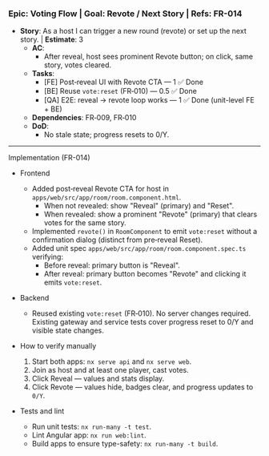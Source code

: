 ### Epic: Voting Flow | **Goal**: Revote / Next Story | **Refs**: FR-014
- **Story**: As a host I can trigger a new round (revote) or set up the next story. | **Estimate**: 3
  - **AC**:
    - After reveal, host sees prominent Revote button; on click, same story, votes cleared.
  - **Tasks**:
    - [FE] Post‑reveal UI with Revote CTA — 1 ✅ Done
    - [BE] Reuse `vote:reset` (FR‑010) — 0.5 ✅ Done
    - [QA] E2E: reveal → revote loop works — 1 ✅ Done (unit-level FE + BE)
  - **Dependencies**: FR‑009, FR‑010
  - **DoD**:
    - No stale state; progress resets to 0/Y.

---

Implementation (FR-014)

- Frontend
  - Added post‑reveal Revote CTA for host in `apps/web/src/app/room/room.component.html`.
    - When not revealed: show "Reveal" (primary) and "Reset".
    - When revealed: show a prominent "Revote" (primary) that clears votes for the same story.
  - Implemented `revote()` in `RoomComponent` to emit `vote:reset` without a confirmation dialog (distinct from pre‑reveal Reset).
  - Added unit spec `apps/web/src/app/room/room.component.spec.ts` verifying:
    - Before reveal: primary button is "Reveal".
    - After reveal: primary button becomes "Revote" and clicking it emits `vote:reset`.

- Backend
  - Reused existing `vote:reset` (FR‑010). No server changes required. Existing gateway and service tests cover progress reset to 0/Y and visible state changes.

- How to verify manually
  1) Start both apps: `nx serve api` and `nx serve web`.
  2) Join as host and at least one player, cast votes.
  3) Click Reveal — values and stats display.
  4) Click Revote — values hide, badges clear, and progress updates to `0/Y`.

- Tests and lint
  - Run unit tests: `nx run-many -t test`.
  - Lint Angular app: `nx run web:lint`.
  - Build apps to ensure type-safety: `nx run-many -t build`.
